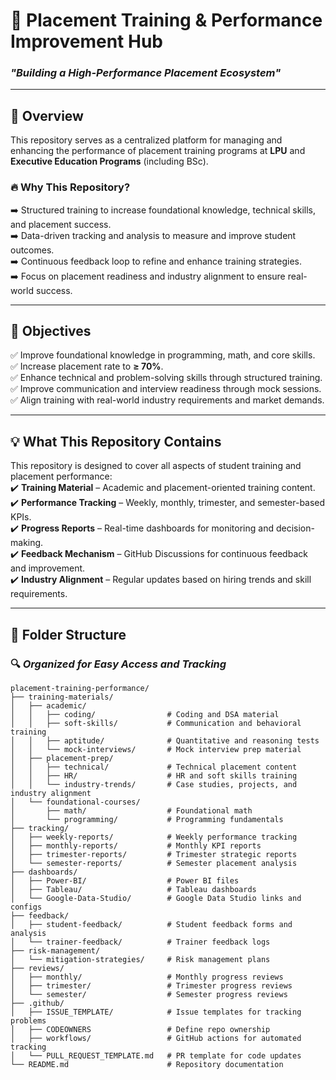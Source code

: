 # **🚀 Placement Training & Performance Improvement Hub**  
### *"Building a High-Performance Placement Ecosystem"*  

---

## 📌 **Overview**  
This repository serves as a centralized platform for managing and enhancing the performance of placement training programs at **LPU** and **Executive Education Programs** (including BSc).  

### 🔥 **Why This Repository?**  
➡️ Structured training to increase foundational knowledge, technical skills, and placement success.  
➡️ Data-driven tracking and analysis to measure and improve student outcomes.  
➡️ Continuous feedback loop to refine and enhance training strategies.  
➡️ Focus on placement readiness and industry alignment to ensure real-world success.  

---

## 🎯 **Objectives**  
✅ Improve foundational knowledge in programming, math, and core skills.  
✅ Increase placement rate to **≥ 70%**.  
✅ Enhance technical and problem-solving skills through structured training.  
✅ Improve communication and interview readiness through mock sessions.  
✅ Align training with real-world industry requirements and market demands.  

---

## 💡 **What This Repository Contains**  
This repository is designed to cover all aspects of student training and placement performance:  
✔️ **Training Material** – Academic and placement-oriented training content.  
✔️ **Performance Tracking** – Weekly, monthly, trimester, and semester-based KPIs.  
✔️ **Progress Reports** – Real-time dashboards for monitoring and decision-making.  
✔️ **Feedback Mechanism** – GitHub Discussions for continuous feedback and improvement.  
✔️ **Industry Alignment** – Regular updates based on hiring trends and skill requirements.  

---

## 📂 **Folder Structure**
### 🔍 *Organized for Easy Access and Tracking*  
```plaintext
placement-training-performance/
├── training-materials/           
│   ├── academic/                 
│   │   ├── coding/                # Coding and DSA material  
│   │   ├── soft-skills/           # Communication and behavioral training  
│   │   ├── aptitude/              # Quantitative and reasoning tests  
│   │   └── mock-interviews/       # Mock interview prep material  
│   ├── placement-prep/            
│   │   ├── technical/             # Technical placement content  
│   │   ├── HR/                    # HR and soft skills training  
│   │   └── industry-trends/       # Case studies, projects, and industry alignment  
│   └── foundational-courses/     
│       ├── math/                  # Foundational math  
│       └── programming/           # Programming fundamentals  
├── tracking/                     
│   ├── weekly-reports/            # Weekly performance tracking  
│   ├── monthly-reports/           # Monthly KPI reports  
│   ├── trimester-reports/         # Trimester strategic reports  
│   └── semester-reports/          # Semester placement analysis  
├── dashboards/                   
│   ├── Power-BI/                  # Power BI files  
│   ├── Tableau/                   # Tableau dashboards  
│   └── Google-Data-Studio/        # Google Data Studio links and configs  
├── feedback/                     
│   ├── student-feedback/          # Student feedback forms and analysis  
│   └── trainer-feedback/          # Trainer feedback logs  
├── risk-management/              
│   └── mitigation-strategies/     # Risk management plans  
├── reviews/                      
│   ├── monthly/                   # Monthly progress reviews  
│   ├── trimester/                 # Trimester progress reviews  
│   └── semester/                  # Semester progress reviews  
├── .github/                      
│   ├── ISSUE_TEMPLATE/            # Issue templates for tracking problems  
│   ├── CODEOWNERS                 # Define repo ownership  
│   ├── workflows/                 # GitHub actions for automated tracking  
│   └── PULL_REQUEST_TEMPLATE.md   # PR template for code updates  
└── README.md                      # Repository documentation  
```
